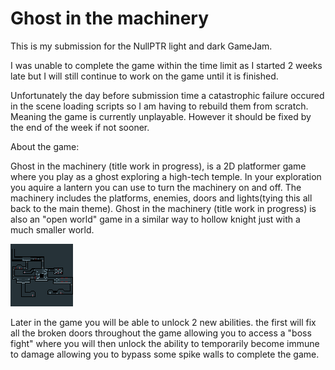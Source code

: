 # Ghost in the machinery

This is my submission for the NullPTR light and dark GameJam.

I was unable to complete the game within the time limit as I started 2 weeks late but I will still continue to work on the game until it is finished.

Unfortunately the day before submission time a catastrophic failure occured in the scene loading scripts so I am having to rebuild them from scratch. 
Meaning the game is currently unplayable. However it should be fixed by the end of the week if not sooner.

About the game:

Ghost in the machinery (title work in progress), is a 2D platformer game where you play as a ghost exploring a high-tech temple. 
In your exploration you aquire a lantern you can use to turn the machinery on and off. The machinery includes the platforms, enemies, doors and lights(tying this all back to the main theme).
Ghost in the machinery (title work in progress) is also an "open world" game in a similar way to hollow knight just with a much smaller world. 

![](images/world%20map.png)

Later in the game you will be able to unlock 2 new abilities. the first will fix all the broken doors throughout the game allowing you to access a "boss fight"
where you will then unlock the ability to temporarily become immune to damage allowing you to bypass some spike walls to complete the game.
